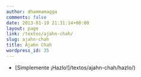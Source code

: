 ```yaml
---
author: dhammamagga
comments: false
date: 2013-01-19 21:31:14+00:00
layout: page
link: /textos/ajahn-chah/
slug: ajahn-chah
title: Ajahn Chah
wordpress_id: 35
---
```



	
  * [Simplemente ¡Hazlo!]/textos/ajahn-chah/hazlo/)


